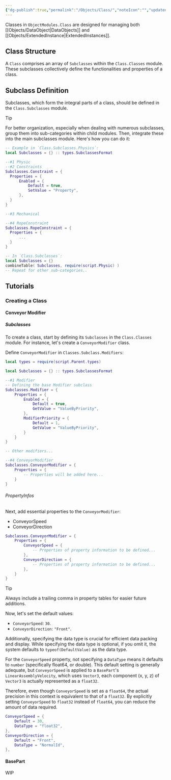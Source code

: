 ```yaml
---
{"dg-publish":true,"permalink":"/Objects/Class/","noteIcon":"","updated":"2023-12-15T06:35:27.587+09:00"}
---
```


Classes in `ObjectModules.Class` are designed for managing both [[Objects/DataObject\|DataObjects]] and [[Objects/ExtendedInstance\|ExtendedInstances]].

## Class Structure

A `Class` comprises an array of `Subclasses` within the `Class.Classes` module. These subclasses collectively define the functionalities and properties of a class.
## Subclass Definition

Subclasses, which form the integral parts of a class, should be defined in the `Class.Subclasses` module.

>[!Tip] 
>For better organization, especially when dealing with numerous subclasses, group them into sub-categories within child modules. Then, integrate these into the main subclasses module. Here's how you can do it:
>```lua
>-- Example in `Class.Subclasses.Physics`:
>local Subclasses = {} :: types.SubclassesFormat
>
>--#1 Physic
>--#2 Constraints
>Subclasses.Constraint = {
>	Properties = {
>		Enabled = {
>			Default = true,
>			SetValue = "Property",
>		},
>	}
>}
>
>--#3 Mechanical
>
>--#4 RopeConstraint
>Subclasses.RopeConstraint = {
>	Properties = {
>		...
>	}
>}
>
>-- In `Class.Subclasses`:
>local Subclasses = {}
>combineTable( Subclasses, require(script.Physic) )
>-- Repeat for other sub-categories..
>```


## Tutorials

### Creating a Class

#### Conveyor Modifier

##### Subclasses
To create a class, start by defining its `Subclasses` in the `Class.Classes` module.
For instance, let's create a `ConveyorModifier` class.

Define `ConveyorModifier` in `Classes.Subclass.Modifiers`:
```lua
local types = require(script.Parent.types)

local Subclasses = {} :: types.SubclassesFormat

--#1 Modifier
-- Defining the base Modifier subclass
Subclasses.Modifier = {
	Properties = {
		Enabled = {
			Default = true,
			GetValue = "ValueByPriority",
		},
		ModifierPriority = {
			Default = 1,
			GetValue = "ValueByPriority",
		}
	}
}

-- Other modifiers...

--#4 ConveyorModifier
Subclasses.ConveyorModifier = {
	Properties = {
		-- Properties will be added here...
	}
}
```

###### PropertyInfos
Next, add essential properties to the `ConveyorModifier`:

- ConveyorSpeed
- ConveyorDirection

```lua
Subclasses.ConveyorModifier = {
	Properties = {
		ConveyorSpeed = {
			-- Properties of property information to be defined...
		},
		ConveyorDirection = {
			-- Properties of property information to be defined...
		},
	}
}
```

>[!Tip]
>Always include a trailing comma in property tables for easier future additions.

Now, let's set the default values:
- `ConveyorSpeed`: `30`.
- `ConveyorDirection`: `"Front"`.

Additionally, specifying the data type is crucial for efficient data packing and display.
While specifying the data type is optional, if you omit it, the system defaults to `typeof(DefaultValue)` as the data type.

For the `ConveyorSpeed` property, not specifying a `DataType` means it defaults to `number` (specifically float64, or double).
This default setting is generally adequate, but `ConveyorSpeed` is applied to a `BasePart`'s `LinearAssemblyVelocity`, which uses `Vector3`, each component (x, y, z) of `Vector3` is actually represented as a `float32`.

Therefore, even though `ConveyorSpeed` is set as a `float64`, the actual precision in this context is equivalent to that of a `float32`.
By explicitly setting `ConveyorSpeed` to `float32` instead of `float64`, you can reduce the amount of data required.

```lua
ConveyorSpeed = {
	Default = 30,
	DataType = "float32",
},
ConveyorDirection = {
	Default = "Front",
	DataType = "NormalId",
},
```

#### BasePart

WIP